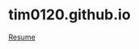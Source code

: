 # tim0120.github.io

[Resume](https://github.com/tim0120/tim0120.github.io/files/resume-04-2023.pdf)
